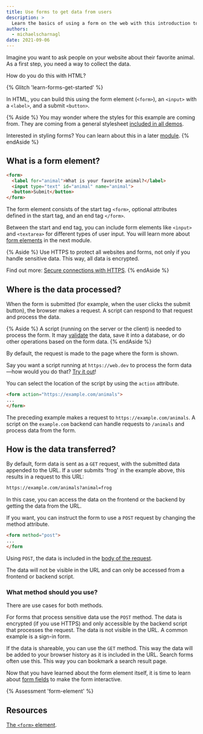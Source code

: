 ```yaml
---
title: Use forms to get data from users
description: >
  Learn the basics of using a form on the web with this introduction to the form element.
authors:
  - michaelscharnagl
date: 2021-09-06
---
```


Imagine you want to ask people on your website about their favorite animal.
As a first step, you need a way to collect the data.

How do you do this with HTML?

{% Glitch 'learn-forms-get-started' %}

In HTML, you can build this using the form element (`<form>`),
an `<input>` with a `<label>`, and a submit `<button>`.

{% Aside %}
You may wonder where the styles for this example are coming from.
They are coming from a general stylesheet
[included in all demos](https://web.dev/learn/forms#demos).

Interested in styling forms? You can learn about this in a later
[module](/learn/forms/css/styling).
{% endAside %}

## What is a form element?

```html
<form>
  <label for="animal">What is your favorite animal?</label>
  <input type="text" id="animal" name="animal">
  <button>Submit</button>
</form>
```

The form element consists of the start tag `<form>`,
optional attributes defined in the start tag, and an end tag `</form>`.

Between the start and end tag, you can include form elements like `<ìnput>` and `<textarea>`
for different types of user input.
You will learn more about [form elements](/learn/forms/form-fields) in the next module.

{% Aside %}
Use HTTPS to protect all websites and forms,
not only if you handle sensitive data. This way, all data is encrypted.

Find out more: [Secure connections with HTTPS](/secure/#secure-connections-with-https).
{% endAside %}

## Where is the data processed?

When the form is submitted (for example, when the user clicks the submit button),
the browser makes a request.
A script can respond to that request and process the data.

{% Aside %}
A script (running on the server or the client) is needed to process the form.
It may [validate](/learn/forms/validation) the data, save it into a database,
or do other operations based on the form data.
{% endAside %}

By default, the request is made to the page where the form is shown.

Say you want a script running at `https://web.dev`
to process the form data—how would you do that?
[Try it out](https://codepen.io/web-dot-dev/pen/fbf90faccc7a22e208c2a507f33be598?editors=1100)!

You can select the location of the script by using the `action` attribute.

```html
<form action="https://example.com/animals">
...
</form>
```
The preceding example makes a request to `https://example.com/animals`.
A script on the `example.com` backend can handle requests to `/animals`
and process data from the form.

## How is the data transferred?

By default, form data is sent as a `GET` request,
with the submitted data appended to the URL.
If a user submits 'frog' in the example above, this results in a request to this URL:

```html
https://example.com/animals?animal=frog
```

In this case, you can access the data on the frontend or the backend by getting the data from the URL.

If you want, you can instruct the form to use a `POST` request by changing the method attribute.

```html
<form method="post">
...
</form
```

Using `POST`, the data is included in the
[body of the request](https://developer.mozilla.org/en-US/docs/Web/HTTP/Methods/POST#example).

The data will not be visible in the URL and can only be accessed from a frontend or backend script.

### What method should you use?

There are use cases for both methods.

For forms that process sensitive data use the `POST` method.
The data is encrypted (if you use  HTTPS) and only accessible by the backend script that processes the request.
The data is not visible in the URL. A common example is a sign-in form.

If the data is shareable, you can use the `GET` method.
This way the data will be added to your browser history as it is included in the URL.
Search forms often use this. This way you can bookmark a search result page.

Now that you have learned about the form element itself,
it is time to learn about [form fields](/learn/forms/form-fields) to make the form interactive.

{% Assessment 'form-element' %}

## Resources

[The `<form>` element](https://developer.mozilla.org/en-US/docs/Web/HTML/Element/form).
